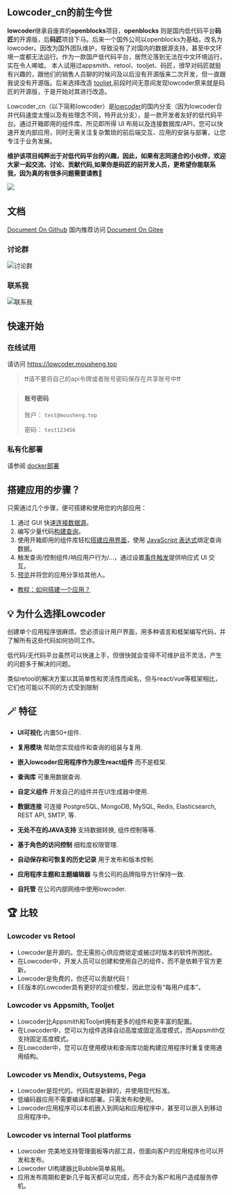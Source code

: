 ## Lowcoder_cn的前生今世

**lowcoder**继承自废弃的**openblocks**项目，**openblocks** 则是国内低代码平台**码匠**的开源版，后**码匠**项目下马。后来一个国外公司以openblocks为基础，改名为lowcoder。因改为国外团队维护，导致没有了对国内的数据源支持，甚至中文环境一度都无法运行。作为一款国产低代码平台，居然沦落到无法在中文环境运行，实在令人唏嘘。
本人试用过appsmith、retool、tooljet、码匠，很早对码匠就挺有兴趣的，跟他们的销售人员聊的时候问及以后没有开源版来二次开发，但一直跟我说没有开源版。后来选择改造 [tooljet](https://github.com/mousheng/tooljet_cn.git),前段时间无意间发现lowcoder原来就是码匠的开源版，于是开始对其进行改造。

Lowcoder_cn（以下简称lowcoder）是[lowcoder](https://github.com/lowcoder-org/lowcoder.git)的国内分支（因为lowcoder合并代码速度太慢以及有些理念不同，特开此分支），是一款开发者友好的低代码平台。通过开箱即用的组件库、所见即所得 UI 布局以及连接数据库/API，您可以快速开发内部应用，同时无需关注复杂繁琐的前后端交互、应用的安装与部署，让您专注于业务发展。

**维护该项目纯粹出于对低代码平台的兴趣，因此，如果有志同道合的小伙伴，欢迎大家一起交流、讨论、贡献代码,如果你是码匠的前开发人员，更希望你能联系我，因为真的有很多问题需要请教🥺**

![](docs/assets/what-is-lowcoder-20231002133803-7j4cpkm.gif)​

## 文档

[Document On Github](https://mousheng.github.io/lowcoder_CN) 国内推荐访问 [Document On Gitee](https://moushengkoo.gitee.io/lowcoder_cn)

### 讨论群

![讨论群](docs/assets/微信群名片.jpg)

### 联系我

![联系我](docs/assets/%E5%BE%AE%E4%BF%A1%E5%9B%BE%E7%89%87_20231219083634.jpg)

## 快速开始

### 在线试用

请访问 https://lowcoder.mousheng.top

> ❗❗请不要将自己的api令牌或者账号密码保存在共享账号中❗❗

> #### 账号密码
> 账户： `test@mousheng.top`
> 
> 密码： `test123456`

### 私有化部署
请参阅 [docker部署](docs/docker.md)

## 搭建应用的步骤？

只需通过几个步骤，便可搭建和使用您的内部应用：

1. 通过 GUI 快速[连接数据源](docs/datasource.md)。
2. 编写少量代码[构建查询](docs/how-to-write-query.md)。
3. 使用开箱即用的组件库轻松[搭建应用界面](docs/drag-and-drop.md)，使用 [JavaScript 表达式](docs/javascript-in-lowcoder/writing-javascript.md)绑定查询数据。
4. 触发查询/控制组件/响应用户行为/...，通过设置[事件触发](docs/event-handler.md)提供响应式 UI 交互。
5. [预览](docs/app-release.md)并将您的应用分享给其他人。

* [教程：如何搭建一个应用？](docs/quick-tutorial.md)

## 💡 为什么选择Lowcoder
创建单个应用程序很麻烦。您必须设计用户界面，用多种语言和框架编写代码，并了解所有这些代码如何协同工作。

低代码/无代码平台虽然可以快速上手，但很快就会变得不可维护且不灵活，产生的问题多于解决的问题。

类似retool的解决方案以其简单性和灵活性而闻名，但与react/vue等框架相比，它们也可能以不同的方式受到限制

## 🪄 特征
- **UI可视化** 内置50+组件.
- **复用模块** 帮助您实现组件和查询的组装与复用.
- **嵌入lowcoder应用程序作为原生react组件** 而不是框架. 
- **查询库** 可重用数据查询.
- **自定义组件** 开发自己的组件并在UI生成器中使用.
- **数据连接** 可连接 PostgreSQL, MongoDB, MySQL, Redis, Elasticsearch, REST API, SMTP, 等.
- **无处不在的JAVA支持** 支持数据转换, 组件控制等等.
- **基于角色的访问控制** 细粒度权限管理.
- **自动保存和可恢复的历史记录** 用于发布和版本控制.
- **应用程序主题和主题编辑器** 与贵公司的品牌指导方针保持一致.

- **自托管** 在公司内部网络中使用lowcoder.

## 🏆 比较
### Lowcoder vs Retool
- Lowcoder是开源的。您无需担心供应商锁定或被过时版本的软件所困扰。
- 在Lowcoder中，开发人员可以创建和使用自己的组件，而不是依赖于官方更新。
- Lowcoder是免费的，你还可以贡献代码！
- EE版本的Lowcoder具有更好的定价模型，因此您没有“每用户成本”。
### Lowcoder vs Appsmith, Tooljet
- Lowcoder比Appsmith和Tooljet拥有更多的组件和更丰富的配置。
- 在Lowcoder中，您可以为组件选择自动高度或固定高度模式，而Appsmith仅支持固定高度模式。
- 在Lowcoder中，您可以在使用模块和查询库功能构建应用程序时重复使用通用结构。
### Lowcoder vs Mendix, Outsystems, Pega
- Lowcoder是现代的。代码库是新鲜的，并使用现代标准。
- 低编码器应用不需要编译和部署。只需发布和使用。
- Lowcoder应用程序可以本机嵌入到网站和应用程序中，甚至可以嵌入到移动应用程序中。
### Lowcoder vs internal Tool platforms
- Lowcoder 完美地支持管理面板等内部工具，但面向客户的应用程序也可以开发和发布。
- Lowcoder UI构建器比Bubble简单易用。
- 应用发布周期和更新几乎每天都可以完成，而不会为客户和用户造成服务停机。
